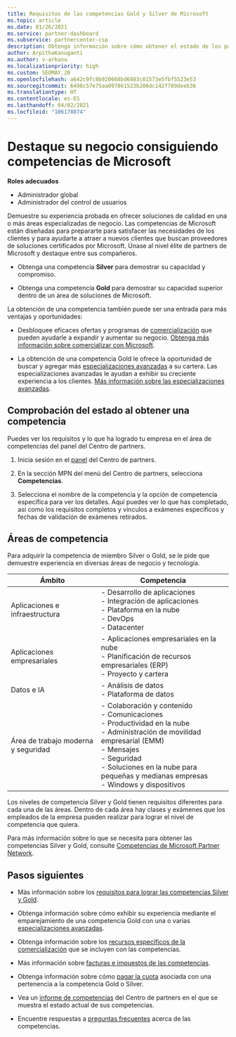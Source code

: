 ```yaml
---
title: Requisitos de las competencias Gold y Silver de Microsoft
ms.topic: article
ms.date: 01/26/2021
ms.service: partner-dashboard
ms.subservice: partnercenter-csp
description: Obtenga información sobre cómo obtener el estado de los partners de Microsoft y atraer a nuevos clientes que cumplan los requisitos de competencia de los niveles Gold y Silver.
author: ArpithaKanuganti
ms.author: v-arkanu
ms.localizationpriority: high
ms.custom: SEOMAY.20
ms.openlocfilehash: a642c9fc8b920668bd6883c01573e5fbf5523e53
ms.sourcegitcommit: 6498c57e75aa097861523b206dc142f789deeb36
ms.translationtype: HT
ms.contentlocale: es-ES
ms.lasthandoff: 04/02/2021
ms.locfileid: "106178874"
---
```

# <a name="differentiate-your-business-by-attaining-microsoft-competencies"></a>Destaque su negocio consiguiendo competencias de Microsoft

**Roles adecuados**

- Administrador global
- Administrador del control de usuarios

Demuestre su experiencia probada en ofrecer soluciones de calidad en una o más áreas especializadas de negocio. Las competencias de Microsoft están diseñadas para prepararte para satisfacer las necesidades de los clientes y para ayudarte a atraer a nuevos clientes que buscan proveedores de soluciones certificados por Microsoft. Únase al nivel élite de partners de Microsoft y destaque entre sus compañeros.

- Obtenga una competencia **Silver** para demostrar su capacidad y compromiso.

- Obtenga una competencia **Gold** para demostrar su capacidad superior dentro de un área de soluciones de Microsoft.

La obtención de una competencia también puede ser una entrada para más ventajas y oportunidades:

- Desbloquee eficaces ofertas y programas de [comercialización](mpn-learn-about-go-to-market-benefits.md) que pueden ayudarle a expandir y aumentar su negocio. [Obtenga más información sobre comercializar con Microsoft](https://partner.microsoft.com/solutions/go-to-market).

- La obtención de una competencia Gold le ofrece la oportunidad de buscar y agregar más [especializaciones avanzadas](advanced-specializations.md) a su cartera. Las especializaciones avanzadas le ayudan a exhibir su creciente experiencia a los clientes. [Más información sobre las especializaciones avanzadas](https://partner.microsoft.com/membership/advanced-specialization).

## <a name="check-your-status-as-you-attain-a-competency"></a>Comprobación del estado al obtener una competencia

Puedes ver los requisitos y lo que ha logrado tu empresa en el área de competencias del panel del Centro de partners.

1. Inicia sesión en el [panel](https://partner.microsoft.com/dashboard/home) del Centro de partners.

2. En la sección MPN del menú del Centro de partners, selecciona **Competencias**.

3. Selecciona el nombre de la competencia y la opción de competencia específica para ver los detalles. Aquí puedes ver lo que has completado, así como los requisitos completos y vínculos a exámenes específicos y fechas de validación de exámenes retirados.

## <a name="competency-areas"></a>Áreas de competencia

Para adquirir la competencia de miembro Silver o Gold, se le pide que demuestre experiencia en diversas áreas de negocio y tecnología.

|**Ámbito**            |**Competencia**                    |
|--------------------|--------------------------------|
|Aplicaciones e infraestructura| - Desarrollo de aplicaciones<br/> - Integración de aplicaciones<br/> - Plataforma en la nube<br/> - DevOps<br/> - Datacenter |
|Aplicaciones empresariales | - Aplicaciones empresariales en la nube</br> - Planificación de recursos empresariales (ERP)</br> - Proyecto y cartera |
|Datos e IA| - Análisis de datos<br/> - Plataforma de datos |
|Área de trabajo moderna y seguridad | - Colaboración y contenido<br/> - Comunicaciones<br/> - Productividad en la nube<br/> - Administración de movilidad empresarial (EMM)<br/> - Mensajes<br/> - Seguridad<br/> - Soluciones en la nube para pequeñas y medianas empresas<br/> - Windows y dispositivos |

Los niveles de competencia Silver y Gold tienen requisitos diferentes para cada una de las áreas. Dentro de cada área hay clases y exámenes que los empleados de la empresa pueden realizar para lograr el nivel de competencia que quiera. 

Para más información sobre lo que se necesita para obtener las competencias Silver y Gold, consulte [Competencias de Microsoft Partner Network](https://partner.microsoft.com/membership/competencies).

## <a name="next-steps"></a>Pasos siguientes

- Más información sobre los [requisitos para lograr las competencias Silver y Gold](https://partner.microsoft.com/membership/competencies).

- Obtenga información sobre cómo exhibir su experiencia mediante el emparejamiento de una competencia Gold con una o varias [especializaciones avanzadas](advanced-specializations.md).

- Obtenga información sobre los [recursos específicos de la comercialización](mpn-learn-about-go-to-market-benefits.md) que se incluyen con las competencias.

- Más información sobre [facturas e impuestos de las competencias](mpn-view-print-maps-invoice.md).

- Obtenga información sobre cómo [pagar la cuota](mpn-pay-fee-silver-gold-competency.md) asociada con una pertenencia a la competencia Gold o Silver.

- Vea un [informe de competencias](pci-competencies-report.md) del Centro de partners en el que se muestra el estado actual de sus competencias.

- Encuentre respuestas a [preguntas frecuentes](competencies-faq.md) acerca de las competencias.
